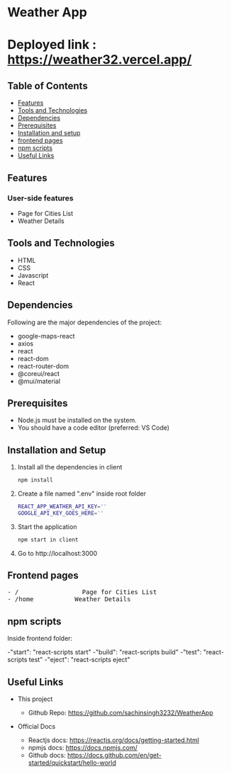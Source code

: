 # Weather App

# Deployed link : https://weather32.vercel.app/

## Table of Contents

- [Features](#features)
- [Tools and Technologies](#tools-and-technologies)
- [Dependencies](#dependencies)
- [Prerequisites](#prerequisites)
- [Installation and setup](#installation-and-setup)
- [frontend pages](#frontend-pages)
- [npm scripts](#npm-scripts)
- [Useful Links](#useful-links)

## Features

### User-side features

- Page for Cities List
- Weather Details


## Tools and Technologies

- HTML
- CSS
- Javascript
- React

## Dependencies

Following are the major dependencies of the project:

- google-maps-react
- axios
- react
- react-dom
- react-router-dom
- @coreui/react
- @mui/material

## Prerequisites

- Node.js must be installed on the system.
- You should have a code editor (preferred: VS Code)

## Installation and Setup

1. Install all the dependencies in client

   ```sh
   npm install
   ```

2. Create a file named ".env" inside root folder
   ```sh
   REACT_APP_WEATHER_API_KEY=''
   GOOGLE_API_KEY_GOES_HERE=''
   ```
3. Start the application

   ```sh
   npm start in client
   ```

4. Go to http://localhost:3000


## Frontend pages

<pre>
- /                 Page for Cities List
- /home           Weather Details
</pre>

## npm scripts

Inside frontend folder:

-"start": "react-scripts start"
-"build": "react-scripts build"
-"test": "react-scripts test"
-"eject": "react-scripts eject"

## Useful Links

- This project

  - Github Repo: https://github.com/sachinsingh3232/WeatherApp

- Official Docs

  - Reactjs docs: https://reactjs.org/docs/getting-started.html
  - npmjs docs: https://docs.npmjs.com/
  - Github docs: https://docs.github.com/en/get-started/quickstart/hello-world
